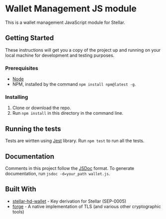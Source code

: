 # Wallet Management JS module
This is a wallet management JavaScript module for Stellar.
## Getting Started
These instructions will get you a copy of the project up and running on your local machine for development and testing purposes.
### Prerequisites
* [Node](https://nodejs.org/en/download/)
* NPM, installed by the command `npm install npm@latest -g`.
### Installing
1. Clone or download the repo.
2. Run `npm install` in this directory in the command line.
## Running the tests
Tests are wirtten using [Jest](https://jestjs.io/) library.
Run `npm test` to run all the tests.

## Documentation
Comments in this project follow the [JSDoc](http://usejsdoc.org/index.html) format.
To generate documentation, run `jsdoc -d=your_path wallet.js`.
## Built With
* [stellar-hd-wallet](https://www.npmjs.com/package/stellar-hd-wallet) - Key derivation for Stellar (SEP-0005)
* [forge](https://www.npmjs.com/package/node-forge) - A native implementation of TLS (and various other cryptographic tools)